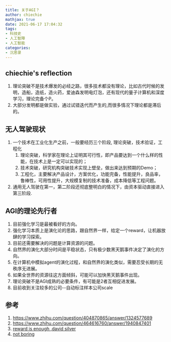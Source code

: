 ```yaml
---
title: 关于AGI？
author: chiechie
mathjax: true
date: 2021-06-17 17:04:32
tags: 
- 科技史
- 人工智障
- 人工智能
categories:
- 沉思录
---
```



## chiechie's reflection

1. 理论突破不是技术爆发的必经之路，很多技术都没有理论，比如古代时候的发明，造船，造纸，造火药，爱迪森发明电灯泡，还有现代的量子计算机和深度学习，理论完备个P。
2. 大部分发明都是做实验，通过试错迭代而产生的,而很多情况下理论都是滞后的。


## 无人驾驶现状

1. 一个技术在工业化生产之前，一般要经历三个阶段, 理论突破，技术验证，工程化
    1. 理论突破，科学家在理论上证明其可行性，即产品要达到一个什么样的性能，在技术上是一定可以实现的；
    2. 技术突破，研究机构突破技术实现上壁垒，做出来达到预期的Demo；
    3. 工程化，主要解决产品设计，方案优化，功能完备，性能提升，良品率，鲁棒性，可用性提升，大规模复制的技术准备，成本降低等工程问题。
2. 通用无人驾驶在第一，第二阶段还彻底整明白的情况下，由资本驱动直接进入第三阶段.


## AGI的理论先行者

1. 目前强化学习是最被看好的方向。
2. 强化学习本质上是演化论的思路，跟自然界一样，给定一个reward，让机器放肆的学习探索。
3. 目前还需要解决的问题是计算资源的问题。
4. 自然界的演化大部分时间是平稳状态，只有极少数黑天鹅事件决定了演化的方向。
5. 在计算机中模拟agent的演化过程，和自然界的演化类似，需要忍受长期的无秩序无进展。
6. 如果全世界的资源往这方面倾斜，可能可以加快黑天鹅事件出现。
7. 理论突破不是AGI成熟的必要条件，有可能是2者互相促进发展。
8. 目前收到关注较多的公司--自动标注样本公司scale

## 参考
1. https://www.zhihu.com/question/404870865/answer/1324577689
2. https://www.zhihu.com/question/464616760/answer/1940847401
3. [reward is enough ,david silver](https://www.sciencedirect.com/science/article/pii/S0004370221000862)
4. [not boring](https://www.notboring.co/p/scale-rational-in-the-fullness-of?token=eyJ1c2VyX2lkIjoxNzY2NjQ2OSwicG9zdF9pZCI6Mzc4NDY2MzEsIl8iOiJrTHFWcCIsImlhdCI6MTYyNDQyNDU4NCwiZXhwIjoxNjI0NDI4MTg0LCJpc3MiOiJwdWItMTAwMjUiLCJzdWIiOiJwb3N0LXJlYWN0aW9uIn0.zWmuXLn35R720iDVtX7yTuTpM4kCMk25457XzZN8_Ks)